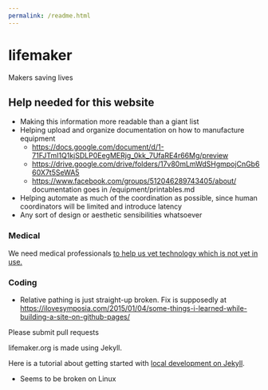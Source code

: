 ```yaml
---
permalink: /readme.html
---
```


# lifemaker
Makers saving lives

## Help needed for this website
* Making this information more readable than a giant list
* Helping upload and organize documentation on how to manufacture equipment
  * https://docs.google.com/document/d/1-71FJTmI1Q1kjSDLP0EegMERjg_0kk_7UfaRE4r66Mg/preview
  * https://drive.google.com/drive/folders/17v80mLmWdSHgmpojCnGb660X7t5SeWA5
  * https://www.facebook.com/groups/512046289743405/about/ documentation goes in /equipment/printables.md
* Helping automate as much of the coordination as possible, since human coordinators will be limited and introduce latency
* Any sort of design or aesthetic sensibilities whatsoever

### Medical
We need medical professionals [to help us vet technology which is not yet in use.](equipment/unvetted.md)

### Coding
* Relative pathing is just straight-up broken. Fix is supposedly at https://ilovesymposia.com/2015/01/04/some-things-i-learned-while-building-a-site-on-github-pages/

Please submit pull requests

lifemaker.org is made using Jekyll.

Here is a tutorial about getting started with [local development on Jekyll](https://help.github.com/en/enterprise/2.14/user/articles/setting-up-your-github-pages-site-locally-with-jekyll).
* Seems to be broken on Linux
